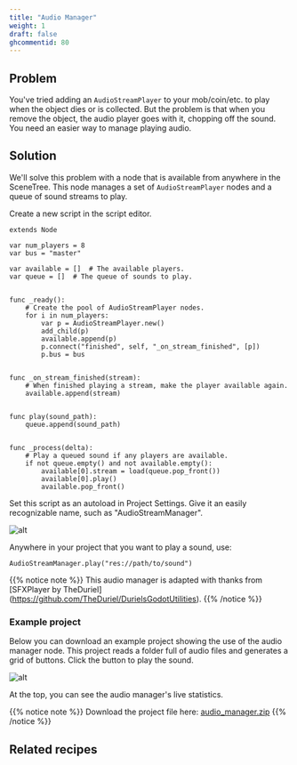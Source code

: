 ```yaml
---
title: "Audio Manager"
weight: 1
draft: false
ghcommentid: 80
---
```


## Problem

You've tried adding an `AudioStreamPlayer` to your mob/coin/etc. to play when the object dies or is collected. But the problem is that when you remove the object, the audio player goes with it, chopping off the sound. You need an easier way to manage playing audio.

## Solution

We'll solve this problem with a node that is available from anywhere in the SceneTree. This node manages a set of `AudioStreamPlayer` nodes and a queue of sound streams to play.

Create a new script in the script editor.

```gdscript
extends Node

var num_players = 8
var bus = "master"

var available = []  # The available players.
var queue = []  # The queue of sounds to play.


func _ready():
    # Create the pool of AudioStreamPlayer nodes.
    for i in num_players:
        var p = AudioStreamPlayer.new()
        add_child(p)
        available.append(p)
        p.connect("finished", self, "_on_stream_finished", [p])
        p.bus = bus


func _on_stream_finished(stream):
    # When finished playing a stream, make the player available again.
    available.append(stream)


func play(sound_path):
    queue.append(sound_path)


func _process(delta):
	# Play a queued sound if any players are available.
    if not queue.empty() and not available.empty():
        available[0].stream = load(queue.pop_front())
        available[0].play()
        available.pop_front()
```

Set this script as an autoload in Project Settings. Give it an easily recognizable name, such as "AudioStreamManager".

![alt](/godot_recipes/img/audio_mgr_01.png)

Anywhere in your project that you want to play a sound, use:

```gdscript
AudioStreamManager.play("res://path/to/sound")
```

{{% notice note %}}
This audio manager is adapted with thanks from [SFXPlayer by TheDuriel]
(https://github.com/TheDuriel/DurielsGodotUtilities).
{{% /notice %}}

### Example project

Below you can download an example project showing the use of the audio manager node. This project reads a folder full of audio files and generates a grid of buttons. Click the button to play the sound.

![alt](/godot_recipes/img/audio_mgr_02.png)

At the top, you can see the audio manager's live statistics.

{{% notice note %}}
Download the project file here: [audio_manager.zip](/godot_recipes/files/audio_manager.zip)
{{% /notice %}}

## Related recipes



<!-- #### Like video?

{{< youtube 7axJJYont6Y >}} -->